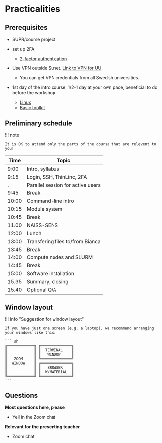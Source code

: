 # Practicalities

## Prerequisites

- SUPR/course project
- set up 2FA
    - [2-factor authentication](https://www.uppmax.uu.se/support/user-guides/setting-up-two-factor-authentication/)

- Use VPN outside Sunet. [Link to VPN for UU](https://mp.uu.se/en/web/info/stod/it-telefoni/it-support/network-on-campus/vpn-service)
  - You can get VPN credentials from all Swedish universities.

- 1st day of the intro course, 1/2-1 day at your own pace, beneficial to do before the workshop

    - [Linux](https://uppmax.github.io/uppmax_intro/linux.html)
    - [Basic toolkit](https://uppmax.github.io/uppmax_intro/linux_basics.html)

## Preliminary schedule 

!!! note
 
    It is OK to attend only the parts of the course that are relevent to you!

Time |Topic
-----|--------------------------------
9:00 |Intro, syllabus
9:15 |Login, SSH, ThinLinc, 2FA
.    |Parallel session for active users
9:45 |Break
10:00|Command-line intro
10:15|Module system
10:45|Break
11.00|NAISS-SENS
12:00|Lunch
13:00|Transfering files to/from Bianca
13:45|Break
14:00|Compute nodes and SLURM
14:45|Break
15:00|Software installation
15.35|Summary, closing
15.40|Optional Q/A

## Window layout

!!! info "Suggestion for window layout"

    If you have just one screen (e.g. a laptop), we recommend arranging your windows like this:

    ``` sh
    ╔════════════╗ ╔══════════════╗
    ║            ║ ║  TERMINAL    ║
    ║            ║ ║   WINDOW     ║
    ║   ZOOM     ║ ╚══════════════╝
    ║  WINDOW    ║ ╔══════════════╗
    ║            ║ ║   BROWSER    ║
    ║            ║ ║  W/MATERIAL  ║
    ╚════════════╝ ╚══════════════╝
    ```
## Questions

**Most questions here, please**

- Yell in the Zoom chat

**Relevant for the presenting teacher**

- Zoom chat



